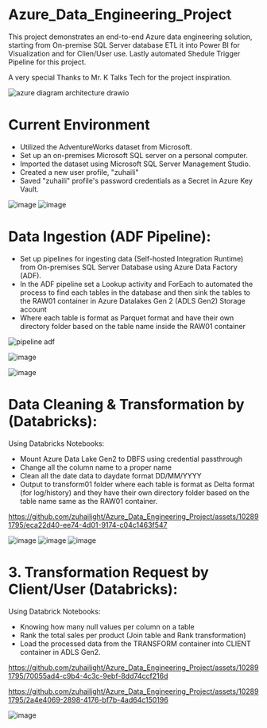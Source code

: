 # Azure_Data_Engineering_Project

This project demonstrates an end-to-end Azure data engineering solution, starting from  On-premise SQL Server database ETL it into Power BI for Visualization and for Clien/User use. Lastly automated  Shedule Trigger Pipeline for this project.


A very special Thanks to Mr. K Talks Tech  for the project inspiration.

![azure diagram architecture drawio](https://github.com/zuhailight/Azure_Data_Engineering_Project/assets/102891795/e1922672-d439-46d2-8690-ef4b628ce2d7)

# Current Environment
- Utilized the AdventureWorks dataset from Microsoft.
- Set up an on-premises Microsoft SQL server on a personal computer.
- Imported the dataset using Microsoft SQL Server Management Studio.
- Created a new user profile, "zuhaili"
- Saved "zuhaili" profile's password credentials as a Secret in Azure Key Vault. 
 
![image](https://github.com/zuhailight/Azure_Data_Engineering_Project/assets/102891795/b293bfa0-e602-4ebe-9da3-c783300bf2d4)
![image](https://github.com/zuhailight/Azure_Data_Engineering_Project/assets/102891795/1594b8af-044e-4627-80d5-cb9d0b49b494)


# Data Ingestion (ADF Pipeline):

- Set up pipelines for ingesting data (Self-hosted Integration Runtime) from On-premises SQL Server Database using Azure Data Factory (ADF).
- In the ADF pipeline set a Lookup activity and ForEach to automated the process to find each tables in the database and then sink the tables to the RAW01 container in Azure Datalakes Gen 2 (ADLS Gen2) Storage account
- Where each table is format as Parquet format and have their own directory folder based on the table name inside the RAW01 container 



![pipeline adf](https://github.com/zuhailight/Azure_Data_Engineering_Project/assets/102891795/23912104-59d1-47a2-b995-f3ffab6c98a8)

![image](https://github.com/zuhailight/Azure_Data_Engineering_Project/assets/102891795/d2d85658-7cbc-4879-8bb0-a4d5b120effc)

![image](https://github.com/zuhailight/Azure_Data_Engineering_Project/assets/102891795/0bc39590-c52b-49d0-82ed-286b9d97b557)


#  Data Cleaning & Transformation by (Databricks):
Using Databricks Notebooks:

 - Mount Azure Data Lake Gen2 to DBFS using credential passthrough
 - Change all the column name to a proper name
 -  Clean all the date data to daydate format DD/MM/YYYY
 -  Output to transform01 folder where each table is format as Delta format (for log/history) and they have their own directory folder based on the table name same as the RAW01 container.
 

 

https://github.com/zuhailight/Azure_Data_Engineering_Project/assets/102891795/eca22d40-ee74-4d01-9174-c04c1463f547

![image](https://github.com/zuhailight/Azure_Data_Engineering_Project/assets/102891795/571f25ee-6c12-498a-b1ba-1fc4e7d4ade2)
![image](https://github.com/zuhailight/Azure_Data_Engineering_Project/assets/102891795/d7e09bf0-e83c-46b3-aafc-05bd008c495c)
![image](https://github.com/zuhailight/Azure_Data_Engineering_Project/assets/102891795/b6003a74-50e6-4005-a889-a7cc0dd98135)





# 3.	Transformation Request by Client/User (Databricks):
Using Databrick Notebooks:

- Knowing how many null values per column on a table
- Rank the total sales per product (Join table and Rank transformation)
- Load the processed data from the TRANSFORM container into CLIENT container in ADLS Gen2.
  


https://github.com/zuhailight/Azure_Data_Engineering_Project/assets/102891795/70055ad4-c9b4-4c3c-9ebf-8dd74ccf216d


https://github.com/zuhailight/Azure_Data_Engineering_Project/assets/102891795/2a4e4069-2898-4176-bf7b-4ad64c150196

![image](https://github.com/zuhailight/Azure_Data_Engineering_Project/assets/102891795/eba73a72-8b21-4588-b980-bd47ba80f058)






